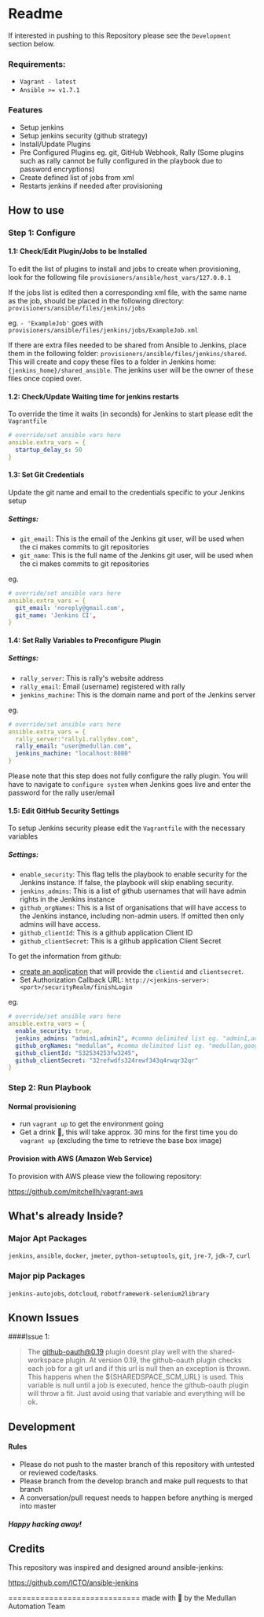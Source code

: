 Readme
=======================

If interested in pushing to this Repository please see the `Development` section below.

### Requirements:
- `Vagrant - latest`
- `Ansible >= v1.7.1`

### Features
- Setup jenkins
- Setup jenkins security (github strategy)
- Install/Update Plugins
- Pre Configured Plugins eg. git, GitHub Webhook, Rally (Some plugins such as rally cannot be fully configured in the playbook due to password encryptions)
- Create defined list of jobs from xml
- Restarts jenkins if needed after provisioning

## How to use

### Step 1: Configure

#### 1.1: Check/Edit Plugin/Jobs to be Installed
To edit the list of plugins to install and jobs to create when provisioning, look for the following file
`provisioners/ansible/host_vars/127.0.0.1`

If the jobs list is edited then a corresponding xml file, with the same name as the job, should be placed in the following directory:
`provisioners/ansible/files/jenkins/jobs`

eg.
`- 'ExampleJob'`
goes with
`provisioners/ansible/files/jenkins/jobs/ExampleJob.xml`


If there are extra files needed to be shared from Ansible to Jenkins, place them in the following folder:
`provisioners/ansible/files/jenkins/shared`. This will create and copy these files to a folder in Jenkins home:
`{jenkins_home}/shared_ansible`. The jenkins user will be the owner of these files once copied over.

#### 1.2: Check/Update Waiting time for jenkins restarts
To override the time it waits (in seconds) for Jenkins to start please edit the `Vagrantfile`
```yaml
# override/set ansible vars here
ansible.extra_vars = {
  startup_delay_s: 50
}
```
#### 1.3: Set Git Credentials

Update the git name and email to the credentials specific to your Jenkins setup
##### Settings:

- `git_email`: This is the email of the Jenkins git user, will be used when the ci makes commits to git repositories
- `git_name`: This is the full name of the Jenkins git user, will be used when the ci makes commits to git repositories

eg.
```yaml
# override/set ansible vars here
ansible.extra_vars = {
  git_email: 'noreply@gmail.com',
  git_name: 'Jenkins CI',
}
```
#### 1.4: Set Rally Variables to Preconfigure Plugin

##### Settings:

- `rally_server`: This is rally's website address
- `rally_email`: Email (username) registered with rally
- `jenkins_machine`: This is the domain name and port of the Jenkins server

eg.
```yaml
# override/set ansible vars here
ansible.extra_vars = {
  rally_server:"rally1.rallydev.com",
  rally_email: "user@medullan.com",
  jenkins_machine: "localhost:8080"
}
```
Please note that this step does not fully configure the rally plugin. You will have to navigate to `configure system` when Jenkins goes live and enter the password for the rally user/email


#### 1.5: Edit GitHub Security Settings
To setup Jenkins security please edit the `Vagrantfile` with the necessary variables

##### Settings:

- `enable_security`: This flag tells the playbook to enable security for the Jenkins instance. If false, the playbook will skip enabling security.
- `jenkins_admins`: This is a list of github usernames that will have admin rights in the Jenkins instance
- `github_orgNames`: This is a list of organisations that will have access to the Jenkins instance, including non-admin users. If omitted then only admins will have access.
- `github_clientId`: This is a github application Client ID
- `github_clientSecret`: This is a github application Client Secret

To get the information from github:
- [create an application](https://github.com/settings/applications/new) that will provide the `clientid` and `clientsecret`.
- Set Authorization Callback URL: `http://<jenkins-server>:<port>/securityRealm/finishLogin`

eg.
```yaml
# override/set ansible vars here
ansible.extra_vars = {
  enable_security: true,
  jenkins_admins: "admin1,admin2", #comma delimited list eg. "admin1,admin2"
  github_orgNames: "medullan", #comma delimited list eg. "medullan,google"
  github_clientId: "532534253fw3245",
  github_clientSecret: "32refwdfs324rewf343q4rwqr32qr"
}
```

### Step 2: Run Playbook

#### Normal provisioning
- run `vagrant up` to get the environment going
- Get a drink :tropical_drink:, this will take approx. 30 mins for the first time you do `vagrant up` (excluding the time to retrieve the base box image)

#### Provision with AWS (Amazon Web Service)
To provision with AWS please view the following repository:

https://github.com/mitchellh/vagrant-aws

## What's already Inside?

### Major Apt Packages
`jenkins`, `ansible`, `docker`, `jmeter`, `python-setuptools`, `git`, `jre-7`, `jdk-7`, `curl`

### Major pip Packages
`jenkins-autojobs`, `dotcloud`, `robotframework-selenium2library`

## Known Issues

####Issue 1:

> The github-oauth@0.19 plugin doesnt play well with the shared-workspace plugin.
> At version 0.19, the github-oauth plugin checks each job for a git url and if this url is null then an exception is thrown. This happens when the ${SHAREDSPACE_SCM_URL} is used.
This variable is null until a job is executed, hence the github-oauth plugin will throw a fit. Just avoid using that variable and everything will be ok.

## Development

#### Rules
- Please do not push to the master branch of this repository with untested or reviewed code/tasks.
- Please branch from the develop branch and make pull requests to that branch
- A conversation/pull request needs to happen before anything is merged into master

##### Happy hacking away!

## Credits

This repository was inspired and designed around ansible-jenkins:

https://github.com/ICTO/ansible-jenkins

=============================
made with :sparkling_heart: by the Medullan Automation Team
